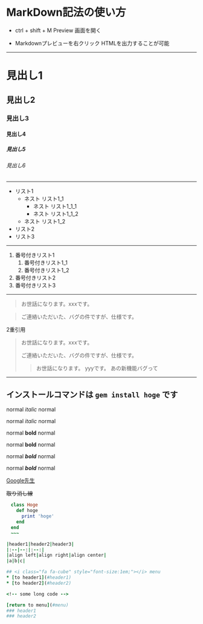 # MarkDown記法の使い方
- ctrl + shift + M
  Preview 画面を開く

- Markdownプレビューを右クリック
  HTMLを出力することが可能
--------------------------
# 見出し1
## 見出し2
### 見出し3
#### 見出し4
##### 見出し5
###### 見出し6
---------------------
- リスト1
    - ネスト リスト1_1
        - ネスト リスト1_1_1
        - ネスト リスト1_1_2
    - ネスト リスト1_2
- リスト2
- リスト3
----------------------------
1. 番号付きリスト1
    1. 番号付きリスト1_1
    1. 番号付きリスト1_2
1. 番号付きリスト2
1. 番号付きリスト3
---------------------------------
> お世話になります。xxxです。

> ご連絡いただいた、バグの件ですが、仕様です。

2重引用


> お世話になります。xxxです。
>
> ご連絡いただいた、バグの件ですが、仕様です。
>> お世話になります。 yyyです。
>> あの新機能バグって


-------------------------------------------
インストールコマンドは `gem install hoge` です
-------------------------------------------
normal *italic* normal


normal _italic_ normal

normal **bold** normal

normal __bold__ normal

normal ***bold*** normal

normal ___bold___ normal

[Google先生](https://www.google.co.jp/)

~~取り消し線~~

~~~ruby
　class Hoge
　  def hoge
　    print 'hoge'
　  end
　end
　~~~

|header1|header2|header3|
|:--|--:|:--:|
|align left|align right|align center|
|a|b|c|

## <i class="fa fa-cube" style="font-size:1em;"></i> menu
* [to header1](#header1)
* [to header2](#header2)

<!-- some long code -->

[return to menu](#menu)
### header1
### header2
